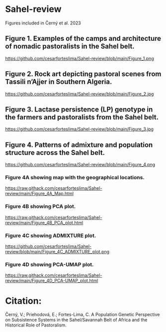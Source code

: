 # Sahel-review
Figures included in Černý et al. 2023

## Figure 1. Examples of the camps and architecture of nomadic pastoralists in the Sahel belt.
https://github.com/cesarforteslima/Sahel-review/blob/main/Figure_1.png

## Figure 2. Rock art depicting pastoral scenes from Tassili n’Ajjer in Southern Algeria.
https://github.com/cesarforteslima/Sahel-review/blob/main/Figure_2.jpg

## Figure 3. Lactase persistence (LP) genotype in the farmers and pastoralists from the Sahel belt.
https://github.com/cesarforteslima/Sahel-review/blob/main/Figure_3.jpg

## Figure 4. Patterns of admixture and population structure across the Sahel belt.
https://github.com/cesarforteslima/Sahel-review/blob/main/Figure_4.png

### Figure 4A showing map with the geographical locations.
https://raw.githack.com/cesarforteslima/Sahel-review/main/Figure_4A_Map.html

### Figure 4B showing PCA plot.
https://raw.githack.com/cesarforteslima/Sahel-review/main/Figure_4B_PCA_plot.html

### Figure 4C showing ADMIXTURE plot.
https://github.com/cesarforteslima/Sahel-review/blob/main/Figure_4C_ADMIXTURE_plot.png

### Figure 4D showing PCA-UMAP plot.
https://raw.githack.com/cesarforteslima/Sahel-review/main/Figure_4D_PCA-UMAP_plot.html


# Citation: 
Černý, V.; Priehodová, E.; Fortes-Lima, C. A Population Genetic Perspective on Subsistence Systems in the Sahel/Savannah Belt of Africa and the Historical Role of Pastoralism.

